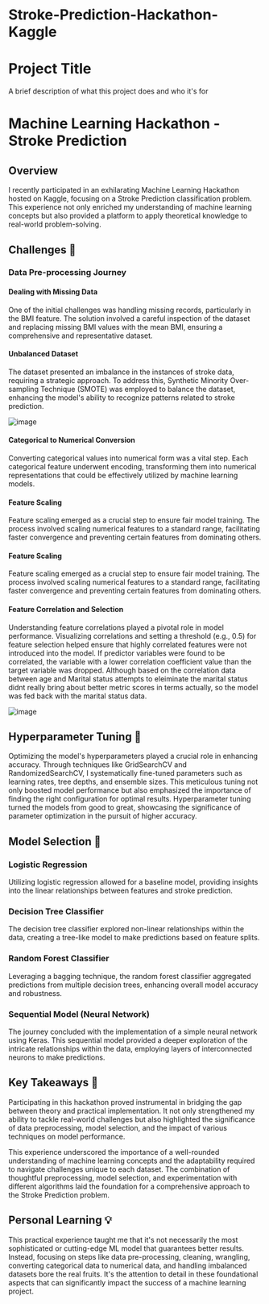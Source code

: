 # Stroke-Prediction-Hackathon-Kaggle
# Project Title

A brief description of what this project does and who it's for

# Machine Learning Hackathon - Stroke Prediction

## Overview

I recently participated in an exhilarating Machine Learning Hackathon hosted on Kaggle, focusing on a Stroke Prediction classification problem. This experience not only enriched my understanding of machine learning concepts but also provided a platform to apply theoretical knowledge to real-world problem-solving.

## Challenges 🚀

### Data Pre-processing Journey

#### Dealing with Missing Data
One of the initial challenges was handling missing records, particularly in the BMI feature. The solution involved a careful inspection of the dataset and replacing missing BMI values with the mean BMI, ensuring a comprehensive and representative dataset.

#### Unbalanced Dataset
The dataset presented an imbalance in the instances of stroke data, requiring a strategic approach. To address this, Synthetic Minority Over-sampling Technique (SMOTE) was employed to balance the dataset, enhancing the model's ability to recognize patterns related to stroke prediction.

![image](https://github.com/soumya1107/Stroke-Prediction-Hackathon-Kaggle/assets/64662510/4f262bef-3c3e-49e8-b217-44f4e81e17d5)


#### Categorical to Numerical Conversion
Converting categorical values into numerical form was a vital step. Each categorical feature underwent encoding, transforming them into numerical representations that could be effectively utilized by machine learning models.


#### Feature Scaling
Feature scaling emerged as a crucial step to ensure fair model training. The process involved scaling numerical features to a standard range, facilitating faster convergence and preventing certain features from dominating others.

#### Feature Scaling
Feature scaling emerged as a crucial step to ensure fair model training. The process involved scaling numerical features to a standard range, facilitating faster convergence and preventing certain features from dominating others.

#### Feature Correlation and Selection
Understanding feature correlations played a pivotal role in model performance. Visualizing correlations and setting a threshold (e.g., 0.5) for feature selection helped ensure that highly correlated features were not introduced into the model. If predictor variables were found to be correlated, the variable with a lower correlation coefficient value than the target variable was dropped. Although based on the correlation data between age and Marital status attempts to eleiminate the marital status didnt really bring about better metric scores in terms actually, so the model was fed back with the marital status data. 

![image](https://github.com/soumya1107/Stroke-Prediction-Hackathon-Kaggle/assets/64662510/3b433ff8-93c6-4d15-ae7e-010c5666fd31)

## Hyperparameter Tuning 🔧

Optimizing the model's hyperparameters played a crucial role in enhancing accuracy. Through techniques like GridSearchCV and RandomizedSearchCV, I systematically fine-tuned parameters such as learning rates, tree depths, and ensemble sizes. This meticulous tuning not only boosted model performance but also emphasized the importance of finding the right configuration for optimal results. Hyperparameter tuning turned the models from good to great, showcasing the significance of parameter optimization in the pursuit of higher accuracy.



## Model Selection 🤖

### Logistic Regression
Utilizing logistic regression allowed for a baseline model, providing insights into the linear relationships between features and stroke prediction.

### Decision Tree Classifier
The decision tree classifier explored non-linear relationships within the data, creating a tree-like model to make predictions based on feature splits.

### Random Forest Classifier
Leveraging a bagging technique, the random forest classifier aggregated predictions from multiple decision trees, enhancing overall model accuracy and robustness.

### Sequential Model (Neural Network)
The journey concluded with the implementation of a simple neural network using Keras. This sequential model provided a deeper exploration of the intricate relationships within the data, employing layers of interconnected neurons to make predictions.

## Key Takeaways 🌟

Participating in this hackathon proved instrumental in bridging the gap between theory and practical implementation. It not only strengthened my ability to tackle real-world challenges but also highlighted the significance of data preprocessing, model selection, and the impact of various techniques on model performance.

This experience underscored the importance of a well-rounded understanding of machine learning concepts and the adaptability required to navigate challenges unique to each dataset. The combination of thoughtful preprocessing, model selection, and experimentation with different algorithms laid the foundation for a comprehensive approach to the Stroke Prediction problem.

## Personal Learning 💡

This practical experience taught me that it's not necessarily the most sophisticated or cutting-edge ML model that guarantees better results. Instead, focusing on steps like data pre-processing, cleaning, wrangling, converting categorical data to numerical data, and handling imbalanced datasets bore the real fruits. It's the attention to detail in these foundational aspects that can significantly impact the success of a machine learning project.




